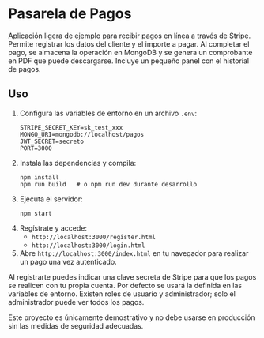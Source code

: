 # Pasarela de Pagos

Aplicación ligera de ejemplo para recibir pagos en línea a través de Stripe. Permite registrar los datos del cliente y el importe a pagar. Al completar el pago, se almacena la operación en MongoDB y se genera un comprobante en PDF que puede descargarse. Incluye un pequeño panel con el historial de pagos.

## Uso

1. Configura las variables de entorno en un archivo `.env`:
   ```
   STRIPE_SECRET_KEY=sk_test_xxx
   MONGO_URI=mongodb://localhost/pagos
   JWT_SECRET=secreto
   PORT=3000
   ```
2. Instala las dependencias y compila:
   ```
   npm install
   npm run build   # o npm run dev durante desarrollo
   ```
3. Ejecuta el servidor:
   ```
   npm start
   ```
4. Regístrate y accede:
   - `http://localhost:3000/register.html`
   - `http://localhost:3000/login.html`
5. Abre `http://localhost:3000/index.html` en tu navegador para realizar un pago una vez autenticado.

Al registrarte puedes indicar una clave secreta de Stripe para que los pagos se realicen con tu propia cuenta. Por defecto se usará la definida en las variables de entorno. Existen roles de usuario y administrador; solo el administrador puede ver todos los pagos.

Este proyecto es únicamente demostrativo y no debe usarse en producción sin las medidas de seguridad adecuadas.
